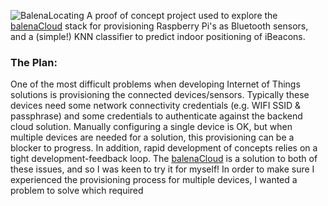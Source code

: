 ![BalenaLocating](https://i.ibb.co/svRSnf7/logo.png)
A proof of concept project used to explore the [balenaCloud](https://www.balena.io/cloud/) stack for provisioning Raspberry Pi's as Bluetooth sensors, and a (simple!) KNN classifier to predict indoor positioning of iBeacons.

### The Plan:
One of the most difficult problems when developing Internet of Things solutions is provisioning the connected devices/sensors. Typically these devices need some network connectivity credentials (e.g. WIFI SSID & passphrase) and some credentials to authenticate against the backend cloud solution. Manually configuring a single device is OK, but when multiple devices are needed for a solution, this provisioning can be a blocker to progress. In addition, rapid development of concepts relies on a tight development-feedback loop. The [balenaCloud](https://www.balena.io/cloud/) is a solution to both of these issues, and so I was keen to try it for myself!
In order to make sure I experienced the provisioning process for multiple devices, I wanted a problem to solve which required 

<!--stackedit_data:
eyJoaXN0b3J5IjpbLTE2MzAwOTI4NiwxOTc3NTYwNTcwLDE5ND
k5MDgwMjIsMTMxNzQ3MDgxMyw0ODYyMzkwNzUsLTE1MzY1MzA1
ODRdfQ==
-->